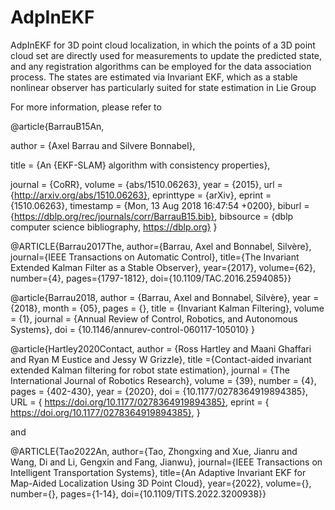 # AdpInEKF
AdpInEKF for 3D point cloud localization, in which the points of a 3D point cloud set are directly used for measurements to update the predicted state, and any registration algorithms can be employed for the data association process. The states are estimated via Invariant EKF,  which as a stable nonlinear observer has particularly suited for state estimation in Lie Group

For more information, please refer to

@article{BarrauB15An,

  author    = {Axel Barrau and Silvere Bonnabel},
  
  title     = {An {EKF-SLAM} algorithm with consistency properties},
  
  journal   = {CoRR},
  volume    = {abs/1510.06263},
  year      = {2015},
  url       = {http://arxiv.org/abs/1510.06263},
  eprinttype = {arXiv},
  eprint    = {1510.06263},
  timestamp = {Mon, 13 Aug 2018 16:47:54 +0200},
  biburl    = {https://dblp.org/rec/journals/corr/BarrauB15.bib},
  bibsource = {dblp computer science bibliography, https://dblp.org}
}

@ARTICLE{Barrau2017The,
  author={Barrau, Axel and Bonnabel, Silvère},
  journal={IEEE Transactions on Automatic Control}, 
  title={The Invariant Extended Kalman Filter as a Stable Observer}, 
  year={2017},
  volume={62},
  number={4},
  pages={1797-1812},
  doi={10.1109/TAC.2016.2594085}}

@article{Barrau2018,
author = {Barrau, Axel and Bonnabel, Silvère},
year = {2018},
month = {05},
pages = {},
title = {Invariant Kalman Filtering},
volume = {1},
journal = {Annual Review of Control, Robotics, and Autonomous Systems},
doi = {10.1146/annurev-control-060117-105010}
}

@article{Hartley2020Contact,
author = {Ross Hartley and Maani Ghaffari and Ryan M Eustice and Jessy W Grizzle},
title ={Contact-aided invariant extended Kalman filtering for robot state estimation},
journal = {The International Journal of Robotics Research},
volume = {39},
number = {4},
pages = {402-430},
year = {2020},
doi = {10.1177/0278364919894385},
URL = { https://doi.org/10.1177/0278364919894385},
eprint = { https://doi.org/10.1177/0278364919894385},
}

and

@ARTICLE{Tao2022An,
  author={Tao, Zhongxing and Xue, Jianru and Wang, Di and Li, Gengxin and Fang, Jianwu},
  journal={IEEE Transactions on Intelligent Transportation Systems}, 
  title={An Adaptive Invariant EKF for Map-Aided Localization Using 3D Point Cloud}, 
  year={2022},
  volume={},
  number={},
  pages={1-14},
  doi={10.1109/TITS.2022.3200938}}
  
  
